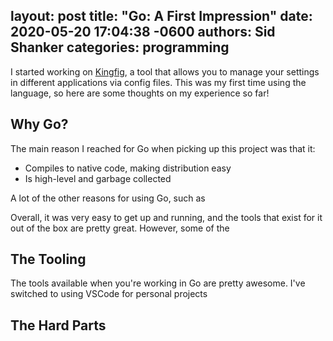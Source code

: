 layout: post
title:  "Go: A First Impression"
date:   2020-05-20 17:04:38 -0600
authors: Sid Shanker
categories: programming
---

I started working on [Kingfig](https://github.com/squidarth/kingfig), a tool that allows you to manage
your settings in different applications via config files. This was my first time using the language, so
here are some thoughts on my experience so far!

## Why Go?

The main reason I reached for Go when picking up this project was that it:
* Compiles to native code, making distribution easy
* Is high-level and garbage collected

A lot of the other reasons for using Go, such as 

Overall, it was very easy to get up and running, and the tools that exist
for it out of the box are pretty great. However, some of  the 

## The Tooling

The tools available when you're working in Go are pretty awesome.
I've switched to using VSCode for personal projects 

## The Hard Parts










